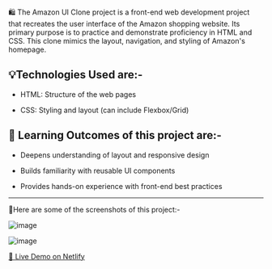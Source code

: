 🛍️ The Amazon UI Clone project is a front-end web development project that recreates the user interface of the Amazon shopping website. Its primary purpose is to practice and demonstrate proficiency in HTML and CSS. This clone mimics the layout, navigation, and styling of Amazon's homepage.

💡Technologies Used are:-
----------------------
* HTML: Structure of the web pages

* CSS: Styling and layout (can include Flexbox/Grid)

🎯 Learning Outcomes of this project are:-
---------------------------------------
* Deepens understanding of layout and responsive design

* Builds familiarity with reusable UI components

* Provides hands-on experience with front-end best practices
----------------------------------------------------
📌Here are some of the screenshots of this project:-

![image](https://github.com/user-attachments/assets/5ad5b790-88ba-4745-a511-1295972160b2)

![image](https://github.com/user-attachments/assets/f86c1d9e-51b9-4988-83b7-e98bd5077173)


[🔗 Live Demo on Netlify](https://amazon-clone-mainpage.netlify.app/)

